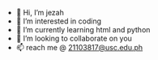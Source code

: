 - 👋 Hi, I’m jezah
- 👀 I’m interested in coding
- 🌱 I’m currently learning html and python
- 💞️ I’m looking to collaborate on you
- 📫 reach me @ 21103817@usc.edu.ph

<!---
bbyhazel/bbyhazel is a ✨ special ✨ repository because its `README.md` (this file) appears on your GitHub profile.
You can click the Preview link to take a look at your changes.
--->
